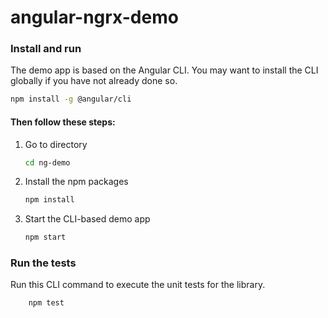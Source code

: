# angular-ngrx-demo

### Install and run

   The demo app is based on the Angular CLI. You may want to install the CLI globally if you have not already done so.

```bash
npm install -g @angular/cli
```

#### Then follow these steps:

   1.  Go to directory

       ```bash
       cd ng-demo
       ```

   2.  Install the npm packages

       ```bash
       npm install
       ```

   3.  Start the CLI-based demo app

        ```bash
        npm start
        ```

### Run the tests

 Run this CLI command to execute the unit tests for the library.
        
        npm test

